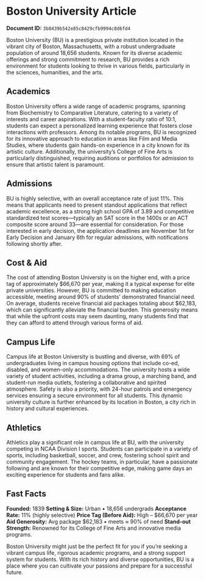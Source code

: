 # Boston University Article

**Document ID:** `3b8439b542e85c8429cfb9994c8d6fd4`

Boston University (BU) is a prestigious private institution located in the vibrant city of Boston, Massachusetts, with a robust undergraduate population of around 18,656 students. Known for its diverse academic offerings and strong commitment to research, BU provides a rich environment for students looking to thrive in various fields, particularly in the sciences, humanities, and the arts.

## Academics
Boston University offers a wide range of academic programs, spanning from Biochemistry to Comparative Literature, catering to a variety of interests and career aspirations. With a student-faculty ratio of 10:1, students can expect a personalized learning experience that fosters close interactions with professors. Among its notable programs, BU is recognized for its innovative approach to education in areas like Film and Media Studies, where students gain hands-on experience in a city known for its artistic culture. Additionally, the university’s College of Fine Arts is particularly distinguished, requiring auditions or portfolios for admission to ensure that artistic talent is paramount.

## Admissions
BU is highly selective, with an overall acceptance rate of just 11%. This means that applicants need to present standout applications that reflect academic excellence, as a strong high school GPA of 3.89 and competitive standardized test scores—typically an SAT score in the 1400s or an ACT composite score around 33—are essential for consideration. For those interested in early decision, the application deadlines are November 1st for Early Decision and January 6th for regular admissions, with notifications following shortly after.

## Cost & Aid
The cost of attending Boston University is on the higher end, with a price tag of approximately $66,670 per year, making it a typical expense for elite private universities. However, BU is committed to making education accessible, meeting around 90% of students' demonstrated financial need. On average, students receive financial aid packages totaling about $62,183, which can significantly alleviate the financial burden. This generosity means that while the upfront costs may seem daunting, many students find that they can afford to attend through various forms of aid.

## Campus Life
Campus life at Boston University is bustling and diverse, with 69% of undergraduates living in campus housing options that include co-ed, disabled, and women-only accommodations. The university hosts a wide variety of student activities, including a drama group, a marching band, and student-run media outlets, fostering a collaborative and spirited atmosphere. Safety is also a priority, with 24-hour patrols and emergency services ensuring a secure environment for all students. This dynamic university culture is further enhanced by its location in Boston, a city rich in history and cultural experiences.

## Athletics
Athletics play a significant role in campus life at BU, with the university competing in NCAA Division I sports. Students can participate in a variety of sports, including basketball, soccer, and crew, fostering school spirit and community engagement. The hockey teams, in particular, have a passionate following and are known for their competitive edge, making game days an exciting experience for students and fans alike.

## Fast Facts
**Founded:** 1839
**Setting & Size:** Urban • 18,656 undergrads
**Acceptance Rate:** 11% (highly selective)
**Price Tag (Before Aid):** High – $66,670 per year
**Aid Generosity:** Avg package $62,183 • meets ≈ 90% of need
**Stand-out Strength:** Renowned for its College of Fine Arts and innovative media programs.

Boston University might just be the perfect fit for you if you’re seeking a vibrant campus life, rigorous academic programs, and a strong support system for students. With its rich history and diverse opportunities, BU is a place where you can cultivate your passions and prepare for a successful future.
